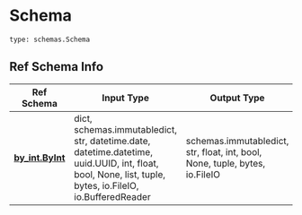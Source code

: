 # Schema
```
type: schemas.Schema
```

## Ref Schema Info
Ref Schema | Input Type | Output Type
---------- | ---------- | -----------
[**by_int.ByInt**](../../../../../../../components/schema/by_int.md) | dict, schemas.immutabledict, str, datetime.date, datetime.datetime, uuid.UUID, int, float, bool, None, list, tuple, bytes, io.FileIO, io.BufferedReader | schemas.immutabledict, str, float, int, bool, None, tuple, bytes, io.FileIO
